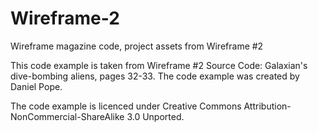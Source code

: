 # Wireframe-2
Wireframe magazine code, project assets from Wireframe #2

This code example is taken from Wireframe #2 Source Code: Galaxian's dive-bombing aliens, pages 32-33. The code example was created by Daniel Pope.

The code example is licenced under Creative Commons Attribution-NonCommercial-ShareAlike 3.0 Unported.
